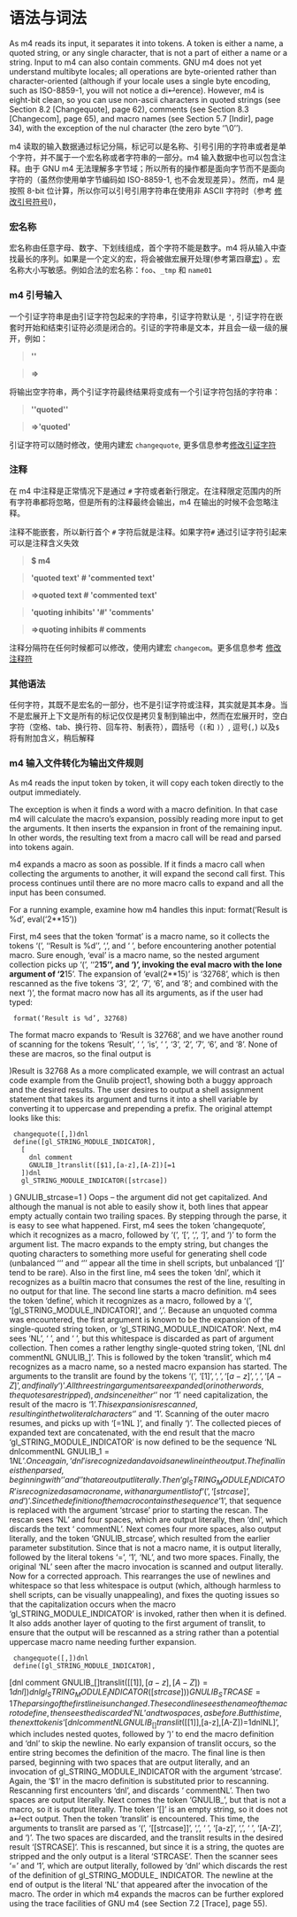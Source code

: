 # 语法与词法

As m4 reads its input, it separates it into tokens. A token is either a name, a quoted string, or any single character, that is not a part of either a name or a string. Input to m4 can also contain comments. GNU m4 does not yet understand multibyte locales; all operations are byte-oriented rather than character-oriented (although if your locale uses a single byte encoding, such as ISO-8859-1, you will not notice a di↵erence). However, m4 is eight-bit clean, so you can use non-ascii characters in quoted strings (see Section 8.2 [Changequote], page 62), comments (see Section 8.3 [Changecom], page 65), and macro names (see Section 5.7 [Indir], page 34), with the exception of the nul character (the zero byte ‘’\0’’).

m4 读取的输入数据通过标记分隔，标记可以是名称、引号引用的字符串或者是单个字符，并不属于一个宏名称或者字符串的一部分。m4 输入数据中也可以包含注释。由于 GNU m4 无法理解多字节域；所以所有的操作都是面向字节而不是面向字符的（虽然你使用单字节编码如 ISO-8859-1, 也不会发现差异）。然而，m4 是按照 8-bit 位计算，所以你可以引号引用字符串在使用非 ASCII 字符时（参考 [修改引号符号]()I)，

### 宏名称

宏名称由任意字母、数字、下划线组成，首个字符不能是数字。m4 将从输入中查找最长的序列。如果是一个定义的宏，将会被做宏展开处理(参考第四章[宏]()) 。宏名称大小写敏感。例如合法的宏名称：`foo`、`_tmp` 和 `name01`

### m4 引号输入

一个引证字符串是由引证字符包起来的字符串，引证字符默认是 `'`, 引证字符在嵌套时开始和结束引证符必须是闭合的。引证的字符串是文本，并且会一级一级的展开，例如：

>**''**

>**=>**

将输出空字符串，两个引证字符最终结果将变成有一个引证字符包括的字符串：

>**''quoted''**

>**=>'quoted'**

引证字符可以随时修改，使用内建宏 `changequote`, 更多信息参考[修改引证字符]()

### 注释

在 m4 中注释是正常情况下是通过 `#` 字符或者新行限定。在注释限定范围内的所有字符串都将忽略，但是所有的注释最终会输出，m4 在输出的时候不会忽略注释。

注释不能嵌套，所以新行首个 `#` 字符后就是注释。如果字符`#` 通过引证字符引起来可以是注释含义失效 

>**$ m4**

>**'quoted text' # 'commented text'**

>**=>quoted text # 'commented text'** 

>**'quoting inhibits' '#' 'comments'**

>**=>quoting inhibits # comments**

注释分隔符在任何时候都可以修改，使用内建宏 `changecom`。更多信息参考 [修改注释符]()

### 其他语法

任何字符，其既不是宏名的一部分，也不是引证字符或注释，其实就是其本身。当不是宏展开上下文是所有的标记仅仅是拷贝复制到输出中，然而在宏展开时，空白字符（空格、tab、换行符、回车符、制表符），圆括号（`(`和 `)`）, 逗号(`,`) 以及`$` 将有附加含义，稍后解释 

### m4 输入文件转化为输出文件规则

As m4 reads the input token by token, it will copy each token directly to the output immediately.

The exception is when it finds a word with a macro definition. In that case m4 will calculate the macro’s expansion, possibly reading more input to get the arguments. It then inserts the expansion in front of the remaining input. In other words, the resulting text from a macro call will be read and parsed into tokens again.

m4 expands a macro as soon as possible. If it finds a macro call when collecting the arguments to another, it will expand the second call first. This process continues until there are no more macro calls to expand and all the input has been consumed.

For a running example, examine how m4 handles this input: format(‘Result is %d’, eval(‘2**15’))

First, m4 sees that the token ‘format’ is a macro name, so it collects the tokens ‘(’, ‘‘Result is %d’’, ‘,’, and ‘ ’, before encountering another potential macro. Sure enough, ‘eval’ is a macro name, so the nested argument collection picks up ‘(’, ‘‘2**15’’, and ‘)’, invoking the eval macro with the lone argument of ‘2**15’. The expansion of ‘eval(2**15)’ is ‘32768’, which is then rescanned as the five tokens ‘3’, ‘2’, ‘7’, ‘6’, and ‘8’; and combined with the next ‘)’, the format macro now has all its arguments, as if the user had typed:

     format(‘Result is %d’, 32768)

The format macro expands to ‘Result is 32768’, and we have another round of scanning for the tokens ‘Result’, ‘ ’, ‘is’, ‘ ’, ‘3’, ‘2’, ‘7’, ‘6’, and ‘8’. None of these are macros, so the final output is

)Result is 32768
As a more complicated example, we will contrast an actual code example from the Gnulib project1, showing both a buggy approach and the desired results. The user desires to output a shell assignment statement that takes its argument and turns it into a shell variable by converting it to uppercase and prepending a prefix. The original attempt looks like this:

     changequote([,])dnl
     define([gl_STRING_MODULE_INDICATOR],
       [
         dnl comment
         GNULIB_]translit([$1],[a-z],[A-Z])[=1
       ])dnl
       gl_STRING_MODULE_INDICATOR([strcase])

) GNULIB_strcase=1 )
Oops – the argument did not get capitalized. And although the manual is not able to easily show it, both lines that appear empty actually contain two trailing spaces. By stepping through the parse, it is easy to see what happened. First, m4 sees the token ‘changequote’, which it recognizes as a macro, followed by ‘(’, ‘[’, ‘,’, ‘]’, and ‘)’ to form the argument list. The macro expands to the empty string, but changes the quoting characters to something more useful for generating shell code (unbalanced ‘‘’ and ‘’’ appear all the time in shell scripts, but unbalanced ‘[]’ tend to be rare). Also in the first line, m4 sees the token ‘dnl’, which it recognizes as a builtin macro that consumes the rest of the line, resulting in no output for that line.
The second line starts a macro definition. m4 sees the token ‘define’, which it recognizes as a macro, followed by a ‘(’, ‘[gl_STRING_MODULE_INDICATOR]’, and ‘,’. Because an unquoted comma was encountered, the first argument is known to be the expansion of the single-quoted string token, or ‘gl_STRING_MODULE_INDICATOR’. Next, m4 sees ‘NL’, ‘ ’, and ‘ ’, but this whitespace is discarded as part of argument collection. Then comes a rather lengthy single-quoted string token, ‘[NL dnl commentNL GNULIB_]’. This is followed by the token ‘translit’, which m4 recognizes as a macro name, so a nested macro expansion has started.
The arguments to the translit are found by the tokens ‘(’, ‘[$1]’, ‘,’, ‘[a-z]’, ‘,’, ‘[A-Z]’, and finally ‘)’. All three string arguments are expanded (or in other words, the quotes are stripped), and since neither ‘$’ nor ‘1’ need capitalization, the result of the macro is ‘$1’. This expansion is rescanned, resulting in the two literal characters ‘$’ and ‘1’.
Scanning of the outer macro resumes, and picks up with ‘[=1NL ]’, and finally ‘)’. The collected pieces of expanded text are concatenated, with the end result that the macro ‘gl_STRING_MODULE_INDICATOR’ is now defined to be the sequence ‘NL dnlcommentNL GNULIB_$1=1NL ’. Once again, ‘dnl’ is recognized and avoids a newline in the output.
The final line is then parsed, beginning with ‘ ’ and ‘ ’ that are output literally. Then ‘gl_STRING_MODULE_INDICATOR’ is recognized as a macro name, with an argument list of ‘(’, ‘[strcase]’, and ‘)’. Since the definition of the macro contains the sequence ‘$1’, that sequence is replaced with the argument ‘strcase’ prior to starting the rescan. The rescan sees ‘NL’ and four spaces, which are output literally, then ‘dnl’, which discards the text ‘ commentNL’. Next comes four more spaces, also output literally, and the token ‘GNULIB_strcase’, which resulted from the earlier parameter substitution. Since that is not a macro name, it is output literally, followed by the literal tokens ‘=’, ‘1’, ‘NL’, and two more spaces. Finally, the original ‘NL’ seen after the macro invocation is scanned and output literally.
Now for a corrected approach. This rearranges the use of newlines and whitespace so that less whitespace is output (which, although harmless to shell scripts, can be visually unappealing), and fixes the quoting issues so that the capitalization occurs when the macro ‘gl_STRING_MODULE_INDICATOR’ is invoked, rather then when it is defined. It also adds another layer of quoting to the first argument of translit, to ensure that the output will be rescanned as a string rather than a potential uppercase macro name needing further expansion.

     changequote([,])dnl
     define([gl_STRING_MODULE_INDICATOR],
[dnl comment
       GNULIB_[]translit([[$1]], [a-z], [A-Z])=1dnl
     ])dnl
gl_STRING_MODULE_INDICATOR([strcase]) ) GNULIB_STRCASE=1
The parsing of the first line is unchanged. The second line sees the name of the macro to define, then sees the discarded ‘NL’ and two spaces, as before. But this time, the next token is ‘[dnlcommentNL GNULIB_[]translit([[$1]],[a-z],[A-Z])=1dnlNL]’, which includes nested quotes, followed by ‘)’ to end the macro definition and ‘dnl’ to skip the newline. No early expansion of translit occurs, so the entire string becomes the definition of the macro.
The final line is then parsed, beginning with two spaces that are output literally, and an invocation of gl_STRING_MODULE_INDICATOR with the argument ‘strcase’. Again, the ‘$1’ in the macro definition is substituted prior to rescanning. Rescanning first encounters ‘dnl’, and discards ‘ commentNL’. Then two spaces are output literally. Next comes the token ‘GNULIB_’, but that is not a macro, so it is output literally. The token ‘[]’ is an empty string, so it does not a↵ect output. Then the token ‘translit’ is encountered.
This time, the arguments to translit are parsed as ‘(’, ‘[[strcase]]’, ‘,’, ‘ ’, ‘[a-z]’, ‘,’, ‘ ’, ‘[A-Z]’, and ‘)’. The two spaces are discarded, and the translit results in the desired result ‘[STRCASE]’. This is rescanned, but since it is a string, the quotes are stripped and the only output is a literal ‘STRCASE’. Then the scanner sees ‘=’ and ‘1’, which are output literally, followed by ‘dnl’ which discards the rest of the definition of gl_STRING_MODULE_ INDICATOR. The newline at the end of output is the literal ‘NL’ that appeared after the invocation of the macro.
The order in which m4 expands the macros can be further explored using the trace facilities of GNU m4 (see Section 7.2 [Trace], page 55).
